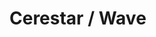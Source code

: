 # Cerestar / Wave #



<!---
Cerestar/Cerestar is a ✨ special ✨ repository because its `README.md` (this file) appears on your GitHub profile.
You can click the Preview link to take a look at your changes.
--->
